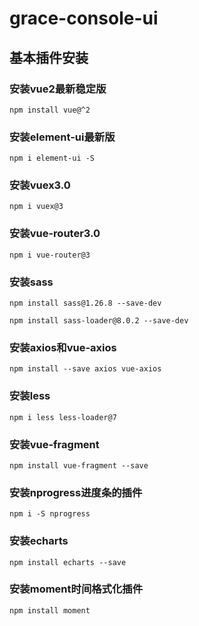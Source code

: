 # grace-console-ui


## 基本插件安装

### 安装vue2最新稳定版

```
npm install vue@^2
```

### 安装element-ui最新版

```
npm i element-ui -S
```

### 安装vuex3.0
```
npm i vuex@3
```

### 安装vue-router3.0
```
npm i vue-router@3
```

### 安装sass

```
npm install sass@1.26.8 --save-dev
```

```
npm install sass-loader@8.0.2 --save-dev
```


### 安装axios和vue-axios
```
npm install --save axios vue-axios
```


### 安装less
```
npm i less less-loader@7
```

### 安装vue-fragment
```
npm install vue-fragment --save
```

### 安装nprogress进度条的插件
```
npm i -S nprogress
```

### 安装echarts 
```
npm install echarts --save
```

### 安装moment时间格式化插件

```
npm install moment
```







